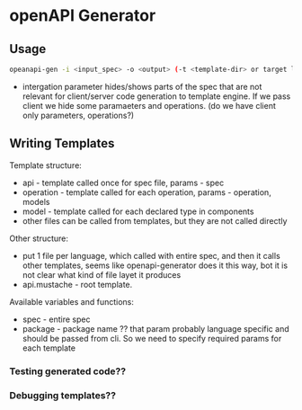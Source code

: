 # openAPI Generator

## Usage

``` bash
opeanapi-gen -i <input_spec> -o <output> (-t <template-dir> or target language) -integration <client|server>
```

- intergation parameter hides/shows parts of the spec that are not relevant for client/server code generation to template engine. If we pass client we hide some paramaeters and operations. (do we have client only parameters, operations?)

<!-- something about client/sever code so we can add/remove parts related only to one of them -->
<!-- do we need some context specific information? like package name, etc. should be as low as possible -->

## Writing Templates

<!-- 
    - template language (mustache and handlebars)
    - templates structure, so we don't put everything in one file
    - template variables and functions, so we can reuse common logic like filtering part of the spec, pass context between templates, etc.
    - common practices we enforce
    - calling other templates
    - testing and debugging templates?
    - how to pass docs from spec to code
 -->

 <!-- current template structure
 
  -->

Template structure:

- api - template called once for spec file, params - spec
- operation - template called for each operation, params - operation, models
- model - template called for each declared type in components
- other files can be called from templates, but they are not called directly

<!-- We can embed templates in binary or load them from disk. If we embed them we'll be able to install go get to install that tool without any additional steps. If we load them from disk we'll be able to modify them without recompiling the tool. Anyway we will store templates in same repo as generator. -->

Other structure:

- put 1 file per language, which called with entire spec, and then it calls other templates, seems like openapi-generator does it this way, bot it is not clear what kind of file layet it produces
- api.mustache - root template.

Available variables and functions:

- spec - entire spec
- package - package name ?? that param probably language specific and should be passed from cli. So we need to specify required params for each template

<!-- questions to think about: what kind of code should be generated for allOf types, so can we compile it as it one struct or better to let templates know, what go -> openAPI generator doing with composition? now we don't have allOf in specs, so suppose generator handles it and ecpand it to simple structure -->

### Testing generated code??
### Debugging templates??